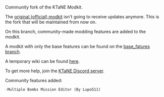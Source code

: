 Community fork of the KTaNE Modkit.

The [original (official) modkit](https://github.com/keeptalkinggame/ktanemodkit) isn't going to receive updates anymore. This is the fork that will be maintained from now on.

On this branch, community-made modding features are added to the modkit.

A modkit with only the base features can be found on the [base_fatures branch](https://github.com/qkrisi/ktanemodkit/tree/base_features).

A temporary wiki can be found [here](https://github.com/keeptalkinggame/ktanemodkit/wiki).

To get more help, join the [KTaNE Discord server](https://discord.gg/ktane).

Community features added:
```
-Multiple Bombs Mission Editor (By Lupo511)
```
